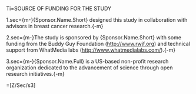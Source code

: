 Ti=SOURCE OF FUNDING FOR THE STUDY 

1.sec={m-}{Sponsor.Name.Short} designed this study in collaboration with advisors in breast cancer research.{-m}

2.sec={m-}The study is sponsored by {Sponsor.Name.Short} with some funding from the Buddy Guy Foundation (http://www.rwjf.org) and technical support from WhatMedia labs (http://www.whatmedialabs.com/).{-m}

3.sec={m-}{Sponsor.Name.Full} is a US-based non-profit research organization dedicated to the advancement of science through open research initiatives.{-m}

=[Z/Sec/s3]
